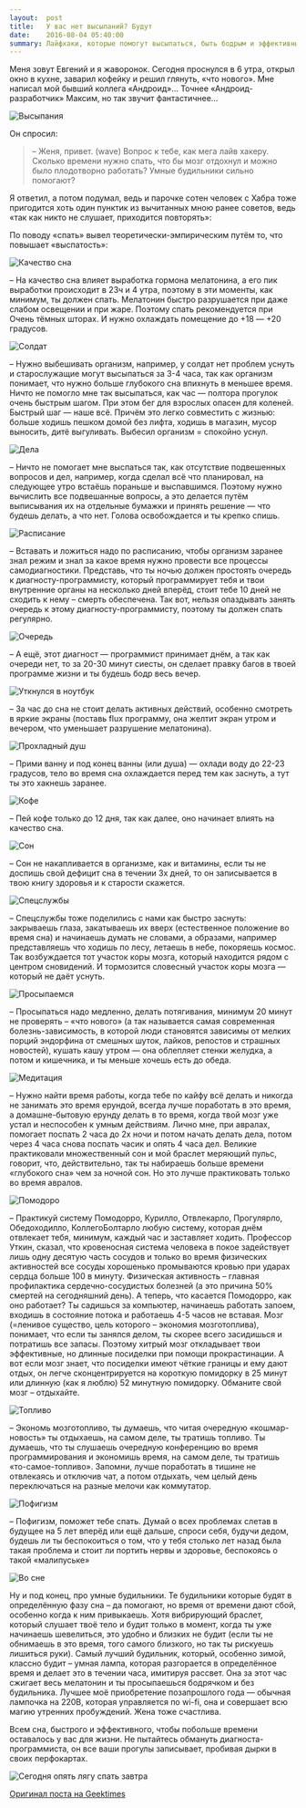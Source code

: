 ```yaml
---
layout:  post
title:   У вас нет высыпаний? Будут
date:    2016-08-04 05:40:00
summary: Лайфхаки, которые помогут высыпаться, быть бодрым и эффективным.
---
```


Меня зовут Евгений и я жаворонок. Сегодня проснулся в 6 утра, открыл окно в кухне, заварил кофейку и решил глянуть,
«что нового». Мне написал мой бывший коллега «Андроид»… Точнее «Андроид-разработчик» Максим, но так звучит фантастичнее…

![Высыпания](/images/not-enough-sleep/intro.jpg)

Он спросил:
> – Женя, привет. (wave) Вопрос к тебе, как мега лайв хакеру.
Сколько времени нужно спать, что бы мозг отдохнул и можно было плодотворно работать?
Умные будильники сильно помогают?

Я ответил, а потом подумал, ведь и парочке сотен человек с Хабра тоже пригодится
хоть один пунктик из вычитанных мною ранее советов, ведь «так как никто не слушает, приходится повторять»:

По поводу «спать» вывел теоретически-эмпирическим путём то, что повышает «выспатость»:

![Качество сна](/images/not-enough-sleep/bed.jpg)

– На качество сна влияет выработка гормона мелатонина, а его пик выработки происходит в 23ч и 4 утра,
поэтому в эти моменты, как минимум, ты должен спать. Мелатонин быстро разрушается при даже слабом освещении и при жаре.
Поэтому спать рекомендуется при Очень тёмных шторах. И нужно охлаждать помещение до +18 — +20 градусов.

![Солдат](/images/not-enough-sleep/soldier.jpg)

– Нужно выбешивать организм, например, у солдат нет проблем уснуть и старослужащие могут высыпаться за 3-4 часа,
так как организм понимает, что нужно больше глубокого сна впихнуть в меньшее время.
Ничто не помогло мне так высыпаться, как час — полтора прогулок очень быстрым шагом.
При этом бег для взрослых опасен для коленей. Быстрый шаг — наше всё. Причём это легко совместить с жизнью:
больше ходишь пешком домой без лифта, ходишь в магазин, мусор выносить, дитё выгуливать. Выбесил организм = спокойно уснул.

![Дела](/images/not-enough-sleep/deal.jpg)

– Ничто не помогает мне выспаться так, как отсутствие подвешенных вопросов и дел, например,
когда сделал всё что планировал, на следующее утро встаёшь пораньше и выспавшимся.
Поэтому нужно вычислить все подвешанные вопросы, а это делается путём выписывания их на отдельные бумажки
и принять решение — что будешь делать, а что нет. Голова освобождается и ты крепко спишь.

![Расписание](/images/not-enough-sleep/comics.jpg)

– Вставать и ложиться надо по расписанию, чтобы организм заранее знал режим
и знал за какое время нужно провести все процессы самодиагностики.
Представь, что ты ночью должен простоять очередь к диагносту-программисту, который программирует тебя
и твои внутренние органы на несколько дней вперёд, стоит тебе 10 дней не сходить к нему – смерть обеспечена.
Так вот, нельзя опаздывать занять очередь к этому диагносту-программисту, поэтому ты должен спать регулярно.

![Очередь](/images/not-enough-sleep/people.jpg)

– А ещё, этот диагност — программист принимает днём, а так как очереди нет,
то за 20-30 минут сиесты, он сделает правку багов в твоей программе жизни и ты будешь бодр весь вечер.

![Уткнулся в ноутбук](/images/not-enough-sleep/cat-with-notebook.jpg)

– За час до сна не стоит делать активных действий, особенно смотреть в яркие экраны
(поставь flux программу, она желтит экран утром и вечером, что уменьшает разрушение мелатонина).

![Прохладный душ](/images/not-enough-sleep/ice-baby.jpg)

– Прими ванну и под конец ванны (или душа) — охлади воду до 22-23 градусов,
тело во время сна охлаждается перед тем как заснуть, а тут ты это хакнешь заранее.

![Кофе](/images/not-enough-sleep/coffee-man.jpg)

– Пей кофе только до 12 дня, так как далее, оно начинает влиять на качество сна.

![Сон](/images/not-enough-sleep/slept-owl.jpg)

– Сон не накапливается в организме, как и витамины, если ты не доспишь свой дефицит сна в течении 3х дней,
то он записывается в твою книгу здоровья и к старости скажется.

![Спецслужбы](/images/not-enough-sleep/soldiers.jpg)

– Спецслужбы тоже поделились с нами как быстро заснуть: закрываешь глаза,
закатываешь их вверх (естественное положение во время сна) и начинаешь думать не словами,
а образами, например представляешь что ходишь по лесу, летаешь в небе, покоряешь космос.
Так возбуждается тот участок коры мозга, который находится рядом с центром сновидений.
И тормозится словесный участок коры мозга — который не даёт уснуть.

![Просыпаемся](/images/not-enough-sleep/woman-in-a-bed.jpg)

– Просыпаться надо медленно, делать потягивания, минимум 20 минут не проверять – «что нового»
(а так называется самая современная болезнь-зависимость,
в которой люди становятся зависимы от мелких порций эндорфина от смешных шуток, лайков, репостов и страшных новостей),
кушать кашу утром — она облепляет стенки желудка, а потом и кишечника, и ты меньше хочешь есть до обеда.

![Медитация](/images/not-enough-sleep/woman-meditate.jpg)

– Нужно найти время работы, когда тебе по кайфу всё делать и никогда не занимать это время ерундой,
всегда лучше поработать в это время, а домашне-бытовую ерунду делать в то время,
когда твой мозг уже устал и неспособен к умным действиям.
Лично мне, при авралах, помогает поспать 2 часа до 2х ночи и потом начать делать дела,
потом через 4 часа снова поспать часик и опять 4 часа дел.
Великие практиковали множественный сон и мой браслет меряющий пульс, говорит, что, действительно,
так ты набираешь больше времени «глубокого сна» чем за ночной сон.
Но это лучше практиковать только во время авралов.

![Помодоро](/images/not-enough-sleep/pomodoro.jpg)

– Практикуй систему Помодорро, Курилло, Отвлекарло, Прогулярло, Обедоходилло, КоллегоБолтарло любую систему,
которая днём отвлекает тебя, минимум, каждый час и заставляет ходить.
Профессор Уткин, сказал, что кровеносная система человека в покое задействует лишь одну десятую часть сосудов
и только во время физических активностей все сосуды хорошенько промываются кровью при ударах сердца больше 100 в минуту.
Физическая активность – главная профилактика сердечно-сосудистых болезней (а это причина 50% смертей на сегодняшний день).
А теперь, что касается Помодорро, как оно работает? Ты садишься за компьютер, начинаешь работать запоем,
входишь в состояние потока и работаешь 4-5 часов не вставая. Мозг (=ленивое существо, цель которого – экономия мозготоплива),
понимает, что если ты занялся делом, ты скорее всего засидишься и потратишь все запасы.
Поэтому хитрый мозг откладывает твои эффективные, но длинные посиделки при помощи прокрастинации.
А вот если мозг знает, что посиделки имеют чёткие границы и ему дают отдых,
он легче сконцентрируется на короткую помидорку в 25 минут или длинную (как я люблю) 52 минутную помидорку.
Обманите свой мозг – отдыхайте.

![Топливо](/images/not-enough-sleep/fuel.jpg)

– Экономь мозготопливо, ты думаешь, что читая очередную «кошмар-новость» ты отдыхаешь, на самом деле, ты тратишь топливо.
Ты думаешь, что ты слушаешь очередную конференцию во время программирования и экономишь время,
на самом деле, ты тратишь «то-самое-топливо». Запомни, лучше поработать в тишине не отвлекаясь и отключив чат,
а потом отдыхать, чем целый день переключаться на разные мелочи как коммутатор. 

![Пофигизм](/images/not-enough-sleep/krishna-cat.jpg)

– Пофигизм, поможет тебе спать. Думай о всех проблемах слетав в будущее на 5 лет вперёд или ещё дальше,
спроси себя, будучи дедом, будешь ли ты беспокоиться о том, что у тебя столько лет назад была такая проблема
и стоит ли портить нервы и здоровье, беспокоясь о такой «малипуське»

![Во сне](/images/not-enough-sleep/nature.jpg)

Ну и под конец, про умные будильники. Те будильники которые будят в определённую фазу сна – да помогают,
но время от времени дают сбой, особенно когда к ним привыкаешь. Хотя вибрирующий браслет,
который слушает твоё тело и будит только в момент, когда ты уже начинаешь шевелиться,
это удобно и близких не будит (если ты не обнимаешь в это время, того самого близкого,
но так ты рискуешь лишиться руки). Самый лучший будильник, который, особенно зимой,
классно будит – умная лампа, которая разгорается в определённое время и делает это в течении часа, имитируя рассвет.
Она за этот час сжигает весь мелатонин и ты просыпаешься бодрячком и без будильника.
Лучшее моё приобретение позапрошлого года — обычная лампочка на 220В, которая управляется по wi-fi,
она и совершает всю магию утренних пробуждений. Жена тоже счастлива.

Всем сна, быстрого и эффективного, чтобы побольше времени оставалось у вас для жизни.
Не пытайтесь обмануть диагноста-программиста, он все ваши прогулы записывает, пробивая дырки в своих перфокартах.

![Сегодня опять лягу спать завтра](/images/not-enough-sleep/today-i-will-sleep-again-tomorrow.jpg)

[Оригинал поста на Geektimes](https://geektimes.ru/post/279164/)
